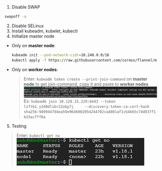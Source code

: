 1. Disable SWAP
  ```bash
  swapoff -a
  ```
2. Disable SELinux
3. Install kubeadm, kubelet, kubectl
4. Initialize master node
  - Only on **master node**:
    ```bash
    kubeadm init --pod-network-cidr=10.240.0.0/16
    kubectl apply -f https://raw.githubusercontent.com/coreos/flannel/master/Documentation/kube-flannel.yml
    ```
  - Only on **worker nodes**:
    > Enter: `kubeadm token create --print-join-command` on **master node** to get join-command, copy it and paste to **worker nodes**
    ![join-command-picture](./join-command.png)
    Ex: `kubeadm join 10.128.15.229:6443 --token lzftb1.y340dlibr22obp7j     --discovery-token-ca-cert-hash sha256:9499447d4ea59e9646002054244702ca4801af1cb4b65c74d837f1b33acfff8a`
5. Testing
  > Enter: `kubectl get no`
  ![get-nodes-picture](./get-nodes.png)